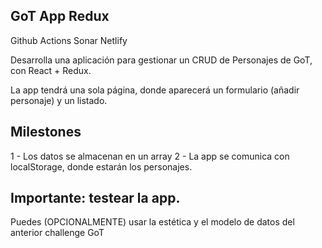 ## GoT App Redux

Github Actions
Sonar
Netlify

Desarrolla una aplicación para gestionar un CRUD de Personajes de GoT, con React + Redux.

La app tendrá una sola página, donde aparecerá un formulario (añadir personaje) y un listado.

## Milestones

1 - Los datos se almacenan en un array 2 - La app se comunica con localStorage, donde estarán los personajes.

## Importante: testear la app.

Puedes (OPCIONALMENTE) usar la estética y el modelo de datos del anterior challenge GoT
